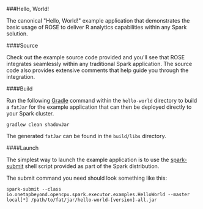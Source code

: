###Hello, World!

The canonical "Hello, World!" example application that demonstrates
the basic usage of ROSE to deliver R analytics capabilities within any
Spark solution.

####Source

Check out the example source code provided and you'll see that ROSE
integrates seamlessly within any traditional Spark application. The source
code also provides extensive comments that help guide you through
the integration.

####Build

Run the following [Gradle](http://gradle.org/) command within
the `hello-world` directory to build a `fatJar` for the example application
that can then be deployed directly to your Spark cluster.

``
gradlew clean shadowJar
``

The generated `fatJar` can be found in the `build/libs` directory.

####Launch

The simplest way to launch the example application is to use the
[spark-submit](https://spark.apache.org/docs/latest/submitting-applications.html)
shell script provided as part of the Spark distribution.

The submit command you need should look something like this:

```
spark-submit --class io.onetapbeyond.opencpu.spark.executor.examples.HelloWorld --master local[*] /path/to/fat/jar/hello-world-[version]-all.jar
```
